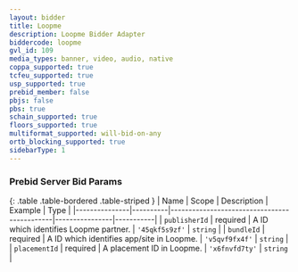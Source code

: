 ```yaml
---
layout: bidder
title: Loopme
description: Loopme Bidder Adapter
biddercode: loopme
gvl_id: 109
media_types: banner, video, audio, native
coppa_supported: true
tcfeu_supported: true
usp_supported: true
prebid_member: false
pbjs: false
pbs: true
schain_supported: true
floors_supported: true
multiformat_supported: will-bid-on-any
ortb_blocking_supported: true
sidebarType: 1
---
```


### Prebid Server Bid Params

{: .table .table-bordered .table-striped }
| Name          | Scope    | Description                                 | Example        | Type      |
|---------------|----------|---------------------------------------------|----------------|-----------|
| `publisherId` | required | A ID which identifies Loopme partner.       | `'45qkf5s9zf'` | `string`  |
| `bundleId`    | required | A ID which identifies app/site in Loopme.   | `'v5qvf9fx4f'` | `string`  |
| `placementId` | required | A placement ID in Loopme.                   | `'x6fnvfd7ty'` | `string`  |
